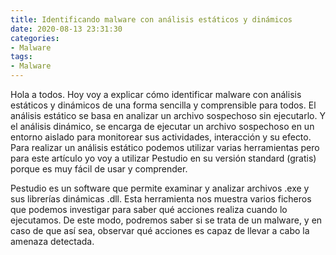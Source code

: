 ```yaml
---
title: Identificando malware con análisis estáticos y dinámicos
date: 2020-08-13 23:31:30
categories: 
- Malware
tags:
- Malware
---
```


Hola a todos. Hoy voy a explicar cómo identificar malware con análisis estáticos y dinámicos de una forma sencilla y comprensible para todos. El análisis estático se basa en analizar un archivo sospechoso sin ejecutarlo. Y el análisis dinámico, se encarga de ejecutar un archivo sospechoso en un entorno aislado para monitorear sus actividades, interacción y su efecto. Para realizar un análisis estático podemos utilizar varias herramientas pero para este artículo yo voy a utilizar Pestudio en su versión standard (gratis) porque es muy fácil de usar y comprender.

Pestudio es un software que permite examinar y analizar archivos .exe y sus librerías dinámicas .dll. Esta herramienta nos muestra varios ficheros que podemos investigar para saber qué acciones realiza cuando lo ejecutamos. De este modo, podremos saber si se trata de un malware, y en caso de que así sea, observar qué acciones es capaz de llevar a cabo la amenaza detectada.
